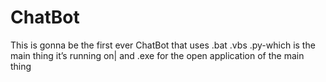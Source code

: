 # ChatBot
This is gonna be the first ever ChatBot that uses .bat .vbs .py-which is the main thing it’s running on| and .exe for the open application of the main thing
